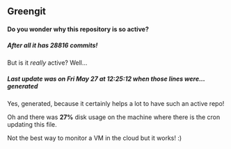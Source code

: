 ## Greengit

#### Do you wonder why this repository is so active?

##### After all it has 28816 commits!

But is it *really* active? Well...

##### Last update was on Fri May 27 at 12:25:12 when those lines were... generated

Yes, generated, because it certainly helps a lot to have such an active repo!

Oh and there was **27%** disk usage on the machine
where there is the cron updating this file.

Not the best way to monitor a VM in the cloud but it works! :)
